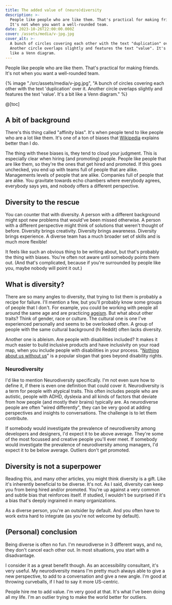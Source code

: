 ```yaml
---
title: The added value of (neuro)diversity
description: >-
  People like people who are like them. That's practical for making friends.
  It's not when you want a well-rounded team.
date: 2023-10-26T22:00:00.000Z
cover: /assets/media/v-jpg.jpg
cover_alt: >-
  A bunch of circles covering each other with the text "duplication" over it.
  Another circle overlaps slightly and features the text "value". It's a bit
  like a Venn diagram.
---
```


People like people who are like them. That's practical for making friends. It's not when you want a well-rounded team.

{% image "./src/assets/media/v-jpg.jpg", "A bunch of circles covering each other with the text 'duplication' over it. Another circle overlaps slightly and features the text 'value'. It's a bit like a Venn diagram." %}

@[toc]


## A bit of background

There's this thing called "affinity bias". It's when people tend to like people who are a lot like them. It's one of a ton of biases that [Wikipedia](https://en.wikipedia.org/wiki/List_of_cognitive_biases) explains better than I do.

The thing with these biases is, they tend to cloud your judgment. This is especially clear when hiring (and promoting) people. People like people that are like them, so they're the ones that get hired and promoted. If this goes unchecked, you end up with teams full of people that are alike. Managements levels of people that are alike. Companies full of people that are alike. You gravitate towards echo chambers where everybody agrees, everybody says yes, and nobody offers a different perspective.

## Diversity to the rescue

You can counter that with diversity. A person with a different background might spot new problems that would've been missed otherwise. A person with a different perspective might think of solutions that weren't thought of before.
Diversity brings creativity. Diversity brings awareness. Diversity brings experience. A diverse team has a much broader set of skills and is much more flexible!

It feels like such an obvious thing to be writing about, but that's probably the thing with biases. You're often not aware until somebody points them out. (And that's complicated, because if you're surrounded by people like you, maybe nobody will point it out.)

## What is diversity?

There are so many angles to diversity, that trying to list them is probably a recipe for failure. I'll mention a few, but you'll probably know some groups of people that I don't. For example, you could be working with people all around the same age and are practicing [ageism](https://en.wikipedia.org/wiki/Ageism). But what about other traits? Think of gender, race or culture. The cultural one is one I've experienced personally and seems to be overlooked often. A group of people with the same cultural background (hi Reddit) often lacks diversity.

Another one is ableism. Are people with disabilities included? It makes it much easier to build inclusive products and have inclusivity on your road map, when you include people with disabilities in your process. "[Nothing about us without us](https://en.wikipedia.org/wiki/Nothing_about_us_without_us)" is a popular slogan that goes beyond disability rights.

### Neurodiversity

I'd like to mention Neurodiversity specifically. I'm not even sure how to define it, if there is even one definition that could cover it. Neurodiversity is a term for people with atypical traits. This often includes people who are autistic, people with ADHD, dyslexia and all kinds of factors that deviate from how people (and mostly their brains) typically are.
As neurodiverse people are often "wired differently", they can be very good at adding perspectives and insights to conversations. The challenge is to let them contribute.

If somebody would investigate the prevalence of neurodiversity among developers and designers, I'd expect it to be above average. They're some of the most focussed and creative people you'll ever meet. If somebody would investigate the prevalence of neurodiversity among managers, I'd expect it to be below average. Outliers don't get promoted.

## Diversity is not a superpower

Reading this, and many other articles, you might think diversity is a gift. Like it's inherently beneficial to be diverse. It's not. As I said, diversity can keep you from being hired and/or promoted. You're up against a very common and subtle bias that reinforces itself. If studied, I wouldn't be surprised if it's a bias that's deeply ingrained in many organizations.

As a diverse person, you're an outsider by default. And you often have to work extra hard to integrate (as you're not welcome by default).

## (Personal) conclusion

Being diverse is often no fun. I'm neurodiverse in 3 different ways, and no, they don't cancel each other out. In most situations, you start with a disadvantage.

I consider it as a great benefit though. As an accessibility consultant, it's very useful. My neurodiversity means I'm pretty much always able to give a new perspective, to add to a conversation and give a new angle. I'm good at throwing curveballs, if I had to say it more US-centric.

People hire me to add value. I'm very good at that. It's what I've been doing all my life. I'm an outlier trying to make the world better for outliers.
